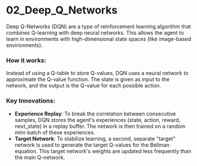 # 02_Deep_Q_Networks

Deep Q-Networks (DQN) are a type of reinforcement learning algorithm that combines Q-learning with deep neural networks. This allows the agent to learn in environments with high-dimensional state spaces (like image-based environments).

### How it works:

Instead of using a Q-table to store Q-values, DQN uses a neural network to approximate the Q-value function. The state is given as input to the network, and the output is the Q-value for each possible action.

### Key Innovations:

-   **Experience Replay**: To break the correlation between consecutive samples, DQN stores the agent's experiences (state, action, reward, next_state) in a replay buffer. The network is then trained on a random mini-batch of these experiences.
-   **Target Network**: To stabilize learning, a second, separate "target" network is used to generate the target Q-values for the Bellman equation. This target network's weights are updated less frequently than the main Q-network. 